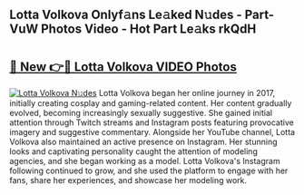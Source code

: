 ## Lotta Volkova Onlyf𝚊ns Le𝚊ked N𝚞des - Part-VuW Photos Video - Hot Part Le𝚊ks rkQdH

# <h2><a href="http://ab77763.deff.icu/?id=Lotta+Volkova">🔗 New 👉🔴 Lotta Volkova VIDEO Photos</a></h2>

[![Lotta Volkova N𝚞des](https://i.imgur.com/rIISA9y.gif)](http://ab77763.deff.icu/?id=Lotta+Volkova)
Lotta Volkova began her online journey in 2017, initially creating cosplay and gaming-related content. Her content gradually evolved, becoming increasingly sexually suggestive. She gained initial attention through Twitch streams and Instagram posts featuring provocative imagery and suggestive commentary. Alongside her YouTube channel, Lotta Volkova also maintained an active presence on Instagram. Her stunning looks and captivating personality caught the attention of modeling agencies, and she began working as a model. Lotta Volkova's Instagram following continued to grow, and she used the platform to engage with her fans, share her experiences, and showcase her modeling work.
